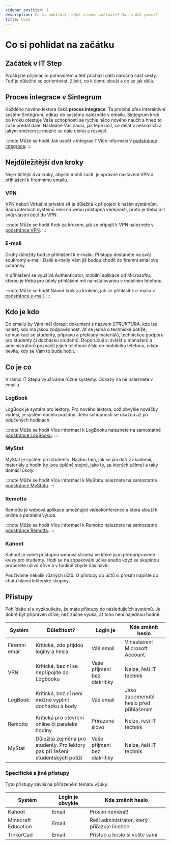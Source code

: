 ```yaml
---
sidebar_position: 1
description: Co si pohlídat, když zrovna začínáte? Na co dát pozor?
title: Úvod
---
```


# Co si pohlídat na začátku

## Začátek v IT Step

Prošli jste přijímacím pohovorem a teď přichází další náročná část cesty. Teď je důležité se zorientovat. Zjistit, co k čemu slouží a co se jak dělá.

## Proces integrace v Sintegrum

Každého nového lektora čeká **proces integrace**. Ta probíhá přes interaktivní systém Sintegrum, odkaz do systému naleznete v emailu. Sintegrum krok po kroku otestuje Vaše schopnosti se rychle něco nového naučit a hned to zase předat dále. Následně Vás naučí, jak lépe učit, co dělat v nesnázích a jakým směrem je možné se dále ubírat a rozvíjet.

:::note Může se hodit
Jak uspět v integraci? Více informací v [podstránce integrace](sintegrum).
:::

## Nejdůležitější dva kroky

Nejkritičtější dva kroky, abyste mohli začít, je správné nastavení VPN a přihlášení k firemnímu emailu.

### VPN

VPN neboli Virtuální privátní síť je důležitá k připojení k našim systémům. Řada interních systémů není na webu přístupná veřejnosti, proto je třeba mít svůj vlastní účet do VPN.

:::note Může se hodit
Krok za krokem, jak se připojit k VPN naleznete v [podstránce VPN](vpn).
:::

### E-mail

Druhý důležitý bod je přihlášení k e-mailu. Přístupy dostanete na svůj soukromý e-mail. Další e-maily Vám již budou chodit do firemní emailové schránky.

K přihlášení se využívá Authenticator, mobilní aplikace od Microsoftu, kterou je třeba pro účely přihlášení mít nainstalovanou v mobilním telefonu.

:::note Může se hodit
Návod krok za krokem, jak se přihlásit k e-mailu v [podstránce e-mail](email).
:::

## Kdo je kdo

Do emailu by Vám měl dorazit dokument s názvem _STRUKTURA_, kde lze nalézt, kdo má jakou zodpovědnost. Ať se jedná o technické potíže, komunikaci se studenty, přípravu a překlady materiálů, technickou podporu pro studenty či docházku studentů. Doporučuji si zvlášť u manažerů a administrátorů poznačit jejich telefonní číslo do mobilního telefonu, nikdy nevíte, kdy se Vám to bude hodit.

## Co je co

V rámci IT Stepu využíváme různé systémy. Odkazy na ně naleznete v emailu.

### LogBook

LogBook je systém pro lektory. Pro nového lektora, což obvykle nováčky vyděsí, je systém docela prázdný. Jeho schopnosti se ukážou až po odučených hodinách.

:::note Může se hodit
Více informací k LogBooku naleznete na samostatné [podstránce LogBooku](logbook).
:::

### MyStat

MyStat je systém pro studenty. Najdou tam, jak se jim daří v akademii, materiály z hodin (ty jsou úplěně stejné, jako ty, za kterých učíme) a taky domácí úkoly.

:::note Může se hodit
Více informací k MyStatu naleznete na samostatné [podstránce MyStatu](mystat).
:::

### Remotto

Remotto je webová aplikace umožňující videokonference a která slouží k online a paralelní výuce.

:::note Může se hodit
Více informací k Remotto naleznete na samostatné [podstránce Remotta](remotto).
:::

### Kahoot

Kahoot je volně přístupná webová stránka ve které jsou předpřipravené kvízy pro studenty. Hodí se na zopakování učiva anebo když se skupinou proberete učivo dříve a v hodině zbyde čas navíc.

Používáme několik různých účtů. O přístupy do účtů si prosím napište do chatu hlavní lektorské skupiny.

## Přístupy

Pohlídejte si a vyzkoušejte, že máte přístupy do následujících systémů. Je dobré být připraven dříve, než začne výuka, ať toho není najednou hodně.

| Systém        | Důležitost?                                                                   | Login je                     | Kde změnit heslo                       |
| ------------- | ----------------------------------------------------------------------------- | ---------------------------- | -------------------------------------- |
| Firemní email | Kritická, zde přijdou loginy a hesla                                          | Váš email                    | V nastavení Microsoft Account          |
| VPN           | Kritická, bez ní se nepřipojíte do Logbooku                                   | Vaše příjmení bez diakritiky | Nelze, řeší IT technik                 |
| LogBook       | Kritická, bez ní není možné vyplnit docházku a body                           | Váš email                    | Jako zapomenuté heslo před přihlášením |
| Remotto       | Kritická pro otevření online či paralelní hodiny                              | Přiřazené slovo              | Nelze, řeší IT technik                 |
| MyStat        | Důležitá zejména pro studenty. Pro lektory pak při řešení studentských potíží | Vaše příjmení bez diakritiky | Nelze, řeší IT technik                 |

### Specifické a jiné přístupy

Tyto přístupy závisí na přiřazeném tématu výuky.

| Systém              | Login je obvykle | Kde změnit heslo                            |
| ------------------- | ---------------- | ------------------------------------------- |
| Kahoot              | Email            | Prosím neměnit!                             |
| Minecraft Education | Email            | Řeší administrátor, který přiřazuje licence |
| TinkerCad           | Email            | Přístup a heslo si volíte sami              |
